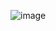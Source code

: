![image](https://user-images.githubusercontent.com/80390906/231824622-0d9e96e4-4edb-4a45-93d1-e787b43ddb9a.png)

